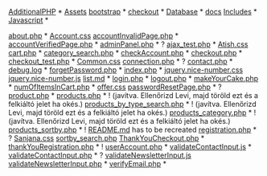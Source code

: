 [AdditionalPHP](AdditionalPHP) *
[Assets](Assets)
[bootstrap](bootstrap) *
[checkout](checkout) *
[Database](Database) *
[docs](docs)
[Includes](Includes) *
[Javascript](Javascript) *

[about.php](about.php) *
[Account.css](Account.css)
[accountInvalidPage.php](accountInvalidPage.php) *
[accountVerifiedPage.php](accountVerifiedPage.php) *
[adminPanel.php](adminPanel.php) * ?
[ajax_test.php](ajax_test.php) *
[Atish.css](Atish.css)
[cart.php](cart.php) *
[category_search.php](category_search.php) *
[checkAccount.php](checkAccount.php) *
[checkout.php](checkout.php) *
[checkout_test.php](checkout_test.php) *
[Common.css](Common.css)
[connection.php](connection.php) * ?
[contact.php](contact.php) *
[debug.log](debug.log) *
[forgetPassword.php](forgetPassword.php) *
[index.php](index.php) *
[jquery.nice-number.css](jquery.nice-number.css)
[jquery.nice-number.js](jquery.nice-number.js)
[list.md](list.md) *
[login.php](login.php) *
[logout.php](logout.php) *
[makeYourCake.php](makeYourCake.php) *
[numOfItemsInCart.php](numOfItemsInCart.php) *
[offer.css](offer.css)
[passwordResetPage.php](passwordResetPage.php) * ?
[product.php](product.php) *
[products.php](products.php) * ! (javítva. Ellenőrizd Levi, majd töröld ezt és a felkiáltó jelet ha okés.)
[products_by_type_search.php](products_by_type_search.php) * ! (javítva. Ellenőrizd Levi, majd töröld ezt és a felkiáltó jelet ha okés.)
[products_category.php](products_category.php) * ! (javítva. Ellenőrizd Levi, majd töröld ezt és a felkiáltó jelet ha okés.)
[products_sortby.php](products_sortby.php) * !
[README.md](README.md) has to be recreated
[registration.php](registration.php) * ?
[Sanjana.css](Sanjana.css)
[sortby_search.php](sortby_search.php) 
[ThankYouCheckout.php](ThankYouCheckout.php) *
[thankYouRegistration.php](thankYouRegistration.php) * !
[userAccount.php](userAccount.php) *
[validateContactInput.js](validateContactInput.js) *
[validateContactInput.php](validateContactInput.php) * ?
[validateNewsletterInput.js](validateNewsletterInput.js)
[validateNewsletterInput.php](validateNewsletterInput.php) *
[verifyEmail.php](verifyEmail.php) *
